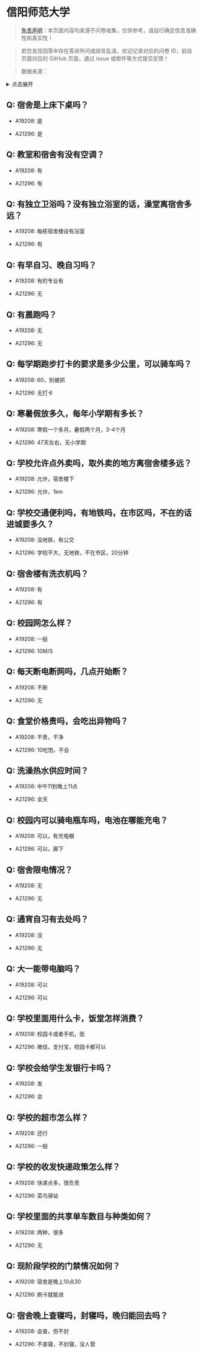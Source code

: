 # 信阳师范大学

> [免责声明](https://colleges.chat/#_3)：本页面内容均来源于问卷收集，仅供参考，请自行确定信息准确性和真实性！

> 若您发现回答中存在答非所问或胡言乱语，欢迎记录对应的问卷 ID，前往页面对应的 GitHub 页面，通过 issue 或邮件等方式提交反馈！

> 数据来源：

<details><summary>点击展开</summary>
<ul>
<li>A19208: 匿名 (2023 年 06 月)</li>
<li>A21296: zqz40636608@163.com (2023 年 12 月)</li>
</ul>
</details>

## Q: 宿舍是上床下桌吗？

- A19208: 是

- A21296: 是

## Q: 教室和宿舍有没有空调？

- A19208: 有

- A21296: 有

## Q: 有独立卫浴吗？没有独立浴室的话，澡堂离宿舍多远？

- A19208: 每栋宿舍楼设有浴室

- A21296: 有

## Q: 有早自习、晚自习吗？

- A19208: 有的专业有

- A21296: 无

## Q: 有晨跑吗？

- A19208: 无

- A21296: 无

## Q: 每学期跑步打卡的要求是多少公里，可以骑车吗？

- A19208: 60，别被抓

- A21296: 无打卡

## Q: 寒暑假放多久，每年小学期有多长？

- A19208: 寒假一个多月，暑假两个月，3-4个月

- A21296: 47天左右，无小学期

## Q: 学校允许点外卖吗，取外卖的地方离宿舍楼多远？

- A19208: 允许，宿舍楼下

- A21296: 允许，1km

## Q: 学校交通便利吗，有地铁吗，在市区吗，不在的话进城要多久？

- A19208: 没地铁，有公交

- A21296: 学校不大，无地铁，不在市区，20分钟

## Q: 宿舍楼有洗衣机吗？

- A19208: 有

- A21296: 有

## Q: 校园网怎么样？

- A19208: 一般

- A21296: 10M/S

## Q: 每天断电断网吗，几点开始断？

- A19208: 不断

- A21296: 无

## Q: 食堂价格贵吗，会吃出异物吗？

- A19208: 不贵，干净

- A21296: 10吃饱，不会

## Q: 洗澡热水供应时间？

- A19208: 中午11到晚上11点

- A21296: 全天

## Q: 校园内可以骑电瓶车吗，电池在哪能充电？

- A19208: 可以，有充电棚

- A21296: 可以，廊下

## Q: 宿舍限电情况？

- A19208: 无

- A21296: 无

## Q: 通宵自习有去处吗？

- A19208: 没

- A21296: 无

## Q: 大一能带电脑吗？

- A19208: 可以

- A21296: 可以

## Q: 学校里面用什么卡，饭堂怎样消费？

- A19208: 校园卡或者手机，低

- A21296: 微信，支付宝，校园卡都可以

## Q: 学校会给学生发银行卡吗？

- A19208: 发

- A21296: 会

## Q: 学校的超市怎么样？

- A19208: 还行

- A21296: 一般

## Q: 学校的收发快递政策怎么样？

- A19208: 快递点多，很负责

- A21296: 菜鸟驿站

## Q: 学校里面的共享单车数目与种类如何？

- A19208: 两种，很多

- A21296: 无

## Q: 现阶段学校的门禁情况如何？

- A19208: 宿舍是晚上10点30

- A21296: 刷卡就能进

## Q: 宿舍晚上查寝吗，封寝吗，晚归能回去吗？

- A19208: 会查，但不封

- A21296: 不查寝，不封寝，没人管

